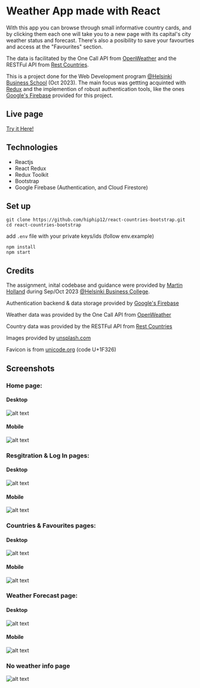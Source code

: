 # Weather App made with React

With this app you can browse through small informative country cards, and by clicking them each one will take you to a new page with its capital's city weather status and forecast. There's also a posibility to save your favourties and access at the "Favourites" section.

The data is facilitated by the One Call API from [OpenWeather](https://openweathermap.org/) and the RESTFul API from [Rest Countries](https://restcountries.com/).

This is a project done for the Web Development program [@Helsinki Business School](https://en.bc.fi) (Oct 2023). The main focus was gettting acquinted with [Redux](https://react-redux.js.org/) and the implemention of robust authentication tools, like the ones [Google's Firebase](https://firebase.google.com/) provided for this project.

## Live page

[Try it Here!](https://scintillating-speculoos-f62937.netlify.app/)

## Technologies

- Reactjs
- React Redux
- Redux Toolkit
- Bootstrap
- Google Firebase (Authentication, and Cloud Firestore)

## Set up

```shell
git clone https://github.com/hiphip12/react-countries-bootstrap.git
cd react-countries-bootstrap
```
add `.env` file with your private keys/ids (follow env.example)

```shell
npm install
npm start
```
## Credits

The assignment, inital codebase and guidance were provided by [Martin Holland](https://github.com/martin-holland) during Sep/Oct 2023 [@Helsinki Business College](https://en.bc.fi).

Authentication backend & data storage provided by [Google's Firebase](https://firebase.google.com/)

Weather data was provided by the One Call API from [OpenWeather](https://openweathermap.org/)

Country data was provided by the RESTFul API from [Rest Countries](https://restcountries.com/)

Images provided by [unsplash.com](https://unsplash.com/photos/sea-near-rocks-during-black-clouds-pCqyc6EgQwE)

Favicon is from [unicode.org](https://unicode.org/emoji/charts/full-emoji-list.html#1f326) (code U+1F326)

## Screenshots

### Home page:
#### Desktop
![alt text](src/assets/screenshots/homepage-desktop.png)
#### Mobile
![alt text](src/assets/screenshots/homepage-mobile.png)

### Resgitration & Log In pages:
#### Desktop
![alt text](src/assets/screenshots/register-desktop.png)
#### Mobile
![alt text](src/assets/screenshots/login-mobile.png)

### Countries & Favourites pages:
#### Desktop
![alt text](src/assets/screenshots/countries-desktop.png)
#### Mobile
![alt text](src/assets/screenshots/favourties-mobile.png)

### Weather Forecast page:
#### Desktop
![alt text](src/assets/screenshots/forecast-desktop.png)
#### Mobile
![alt text](src/assets/screenshots/forecast-mobile.png)

### No weather info page
![alt text](src/assets/screenshots/error-mobile.png)

